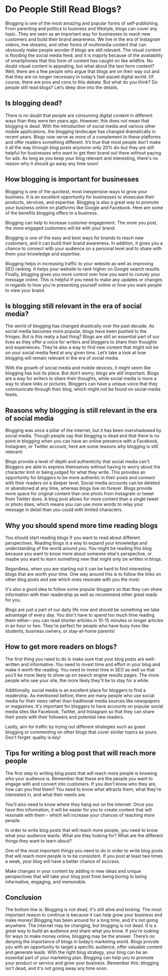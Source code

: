 # Do People Still Read Blogs?

Blogging is one of the most amazing and popular forms of self-publishing. From parenting and politics to business and lifestyle, blogs can cover any topic. They are seen as an important way for businesses to reach new customers and build their brand awareness.
We live in the era of Instagram videos, live streams, and other forms of multimedia content that can obviously make people wonder if blogs are still relevant. The visual content is flooding the social media feed, and it is majorly because of the availability of smartphones that this form of content has caught on like wildfire.
No doubt visual content is appealing, but what about the text form content? Well, there are a few people who argue that blogs are on their way out and that they are no longer necessary in today’s fast-paced digital world. Of course, there are pros and cons to this debate. But what do you think? Do people still read blogs? Let’s deep dive into the details.

## Is blogging dead?

There is no doubt that people are consuming digital content in different ways than they were ten years ago. However, this does not mean that blogging is dead.
With the introduction of social media and various other mobile applications, the blogging landscape has changed dramatically in recent years. Blogs now serve as more of a complement to these platforms and offer readers something different.
It’s true that most people don’t make it all the way through blog posts anymore-only 20% do-but they are still helpful for businesses who want to get their brand out there without paying for ads. As long as you keep your blog relevant and interesting, there's no reason why it should go away any time soon!

## How blogging is important for businesses

Blogging is one of the quickest, most inexpensive ways to grow your business. It is an excellent opportunity for businesses to showcase their products, services, and expertise. Blogging is also a great way to promote your business online on platforms like Google and Facebook. Here are some of the benefits blogging offers to a business.

Blogging can help to increase customer engagement. The more you post, the more engaged customers will be with your brand.

Blogging is one of the easy and best ways for brands to reach new customers, and it can build their brand awareness. In addition, it gives you a chance to connect with your audience on a personal level and to share with them your knowledge and expertise.

Blogging helps in increasing traffic to your website as well as improving SEO ranking. It helps your website to rank higher on Google search results.
Finally, blogging gives you more control over how you want to convey your message online. This is helpful if you need to make any updates or changes in regards to how you're presenting yourself online or how you want people to view your brand.

## Is blogging still relevant in the era of social media?

The world of blogging has changed drastically over the past decade. As social media becomes more popular, blogs have been pushed to the fringes. But is this really a bad thing? Blogs are still an essential part of our lives as they offer a voice for writers and bloggers to share their thoughts and experiences. They’re also a way to find new content that might not be on your social media feed at any given time. Let’s take a look at how blogging will remain relevant in the era of social media.

With the growth of social media and mobile devices, it might seem like blogging has lost its place. But don’t worry; blogs are still important. Blogs are a way for writers to share their thoughts, while social media is more a way to share links or pictures. Bloggers can have a unique voice that they communicate through their blog, which might not be found on social media feeds.

## Reasons why blogging is still relevant in the era of social media

Blogging was once a pillar of the internet, but it has been overshadowed by social media. Though people say that blogging is dead and that there is no point in blogging when you can have an online presence with a Facebook, Instagram, or Twitter account, here are some reasons why blogging is still relevant:

Blogs provide a level of depth and authenticity that social media can't. Bloggers are able to express themselves without having to worry about the character limit or being judged for what they write. This provides an opportunity for bloggers to be more authentic in their posts and connect with their readers on a deeper level.
Social media accounts can be deleted or abandoned at any time, whereas blogs live on forever.
Blogs provide more space for original content than one photo from Instagram or tweet from Twitter does. A blog post allows for more content than a single tweet or photo does, which means you can use more words to relay your message in detail than you could with limited characters.

## Why you should spend more time reading blogs

You should start reading blogs if you want to read about different perspectives. Reading blogs is a way to expand your knowledge and understanding of the world around you. You might be reading this blog because you want to know more about someone else's perspective, or maybe you want to learn something new that might only be written in blogs.

Regardless, when you are starting out it can be hard to find interesting blogs that are worth your time. One way around this is to follow the links on other blog posts and see which ones resonate with you the most.

It's also a good idea to follow some popular bloggers so that they can share information with their readership as well as recommend other great reads for you.

Blogs are just a part of our daily life now and should be something we take advantage of every day. You don't have to spend too much time reading them either--you can read shorter articles in 10-15 minutes or longer articles in an hour or two. They're perfect for people who have busy lives like students, business owners, or stay-at-home parents!

## How to get more readers on blogs?

The first thing you need to do is make sure that your blog posts are well-written and informative. You need to invest time and effort in your blog and make it worth the reading.
You need to invest time in SEO as well so that you'll be more likely to show up on search engine results pages. The more people who see your site, the more likely they'll be to stay for a while.

Additionally, social media is an excellent place for bloggers to find a readership. As mentioned before, there are many people who use social media for their news rather than traditional media sources like newspapers or magazines. It's important for bloggers to have accounts on popular social media sites like Facebook, Twitter, and Instagram so that they can share their posts with their followers and potential new readers.

Lastly, aim for traffic by trying out different strategies such as guest blogging or commenting on other blogs that cover similar topics as yours. Don't forget: quality is key!

## Tips for writing a blog post that will reach more people

The first step to writing blog posts that will reach more people is knowing who your audience is. Remember that these are the people you want to engage with and convert into customers. If you don't know who they are, how can you find them? You need to know what attracts them, what they're interested in, and what their needs are.

You'll also need to know where they hang out on the internet. Once you have this information, it will be easier for you to create content that will resonate with them - which will increase your chances of reaching more people.

In order to write blog posts that will reach more people, you need to know what your audience wants. What are they looking for? What are the different things they want to learn about?

One of the most important things you need to do in order to write blog posts that will reach more people is to be consistent. If you post at least two times a week, your blog will have a better chance of success.

Make changes in your content by adding in new ideas and unique perspectives that will take your blog post from being boring to being informative, engaging, and memorable.

## Conclusion

The bottom line is: Blogging is not dead, it's still alive and kicking. The most important reason to continue is because it can help grow your business and make money!
Blogging has been around for a long time, and it's not going anywhere. The internet may be changing, but blogging is not dead. It is a great way to build an audience and share what you know. If you're looking for ways to make money online, blogging may be the answer. There’s no denying the importance of blogs in today’s marketing world. Blogs provide you with an opportunity to target a specific audience, offer valuable content and generate leads. With the right blog strategy, your blog can be an essential part of your marketing plan.
Blogging can help you to promote your product or service and grow your business. Remember this: blogging isn't dead, and it's not going away any time soon.
